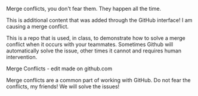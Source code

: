 Merge conflicts, you don't fear them. They happen all the time.

This is additional content that was added through the GitHub interface! I am causing a merge conflict.

This is a repo that is used, in class, to demonstrate how to solve a merge conflict when it occurs with your teammates. Sometimes Github will automatically solve the issue, other times it cannot and requires human intervention.

Merge Conflicts - edit made on github.com

Merge conflicts are a common part of working with GitHub. Do not fear the conflicts, my friends! We will solve the issues!